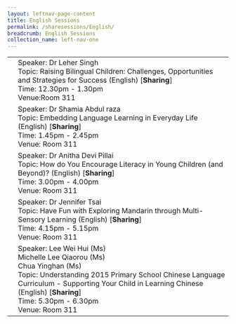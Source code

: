 ```yaml
---
layout: leftnav-page-content
title: English Sessions
permalink: /sharesessions/English/
breadcrumb: English Sessions
collection_name: left-nav-one
---
```


<table>
  
  <tr>
    <td>
    </td>
    <td>Speaker: Dr Leher Singh<br>Topic: Raising Bilingual Children: Challenges, Opportunities and Strategies for Success (English) [<b>Sharing</b>]<br>Time: 12.30pm - 1.30pm<br>Venue:Room 311
    </td>
  </tr>
  <tr>
    <td>
    </td>
    <td>Speaker: Dr Shamia Abdul raza <br>Topic: Embedding Language Learning in Everyday Life (English) [<b>Sharing</b>]<br>Time: 1.45pm - 2.45pm <br>Venue: Room 311
  </td>
  </tr>
    <tr>
    <td>
    </td>
    <td>Speaker: Dr Anitha Devi Pillai <br>Topic: How do You Encourage Literacy in Young Children (and Beyond)? (English) [<b>Sharing</b>]<br>Time: 3.00pm - 4.00pm <br>Venue: Room 311
  </td>
  </tr>  
   <tr>
    <td>
    </td>
    <td>Speaker: Dr Jennifer Tsai <br>Topic: Have Fun with Exploring Mandarin through Multi-Sensory Learning (English) [<b>Sharing</b>]<br>Time: 4.15pm - 5.15pm <br>Venue: Room 311
</td>

  </tr>
      <tr>
    <td>
    </td>
    <td>Speaker: Lee Wei Hui (Ms)
      <br>Michelle Lee Qiaorou (Ms)
      <br>Chua Yinghan (Ms)
<br>Topic: Understanding 2015 Primary School Chinese Language Curriculum - Supporting Your Child in Learning Chinese (English) [<b>Sharing</b>]<br>Time: 5.30pm - 6.30pm <br>Venue: Room 311
</td>
  </tr>
</table>
